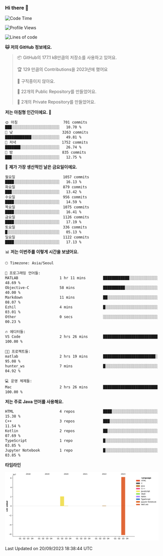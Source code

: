 ### Hi there 👋

<!--
**otm0937/otm0937** is a ✨ _special_ ✨ repository because its `README.md` (this file) appears on your GitHub profile.

Here are some ideas to get you started:

- 🔭 I’m currently working on ...
- 🌱 I’m currently learning ...
- 👯 I’m looking to collaborate on ...
- 🤔 I’m looking for help with ...
- 💬 Ask me about ...
- 📫 How to reach me: ...
- 😄 Pronouns: ...
- ⚡ Fun fact: ...
-->

  <!--START_SECTION:waka-->
![Code Time](http://img.shields.io/badge/Code%20Time-1%2C002%20hrs%2024%20mins-blue)

![Profile Views](http://img.shields.io/badge/Profile%20Views-0-blue)

![Lines of code](https://img.shields.io/badge/%EC%A0%80%EB%8A%94%20%EC%97%AC%ED%83%9C%EA%B9%8C%EC%A7%80%20-83.1%20million%20%EC%A4%84%EC%9D%98%20%EC%BD%94%EB%93%9C%EB%A5%BC%20%EC%9E%91%EC%84%B1%ED%96%88%EC%96%B4%EC%9A%94.-blue)

**🐱 저의 GitHub 정보에요.** 

> 📦 GitHub의 177.1 kB만큼의 저장소를 사용하고 있어요. 
 > 
> 🏆 129 만큼의 Contributions을 2023년에 했어요
 > 
> 🚫 구직중이지 않아요.
 > 
> 📜 22개의 Public Repository를 만들었어요. 
 > 
> 🔑 2개의 Private Repository를 만들었어요. 
 > 
**저는 아침형 인간이에요. 🐤** 

```text
🌞 아침                     701 commits         ███░░░░░░░░░░░░░░░░░░░░░░   10.70 % 
🌆 낮　                     3263 commits        ████████████░░░░░░░░░░░░░   49.81 % 
🌃 저녁                     1752 commits        ███████░░░░░░░░░░░░░░░░░░   26.74 % 
🌙 밤　                     835 commits         ███░░░░░░░░░░░░░░░░░░░░░░   12.75 % 
```
📅 **제가 가장 생산적인 날은 금요일이에요.** 

```text
월요일                      1057 commits        ████░░░░░░░░░░░░░░░░░░░░░   16.13 % 
화요일                      879 commits         ███░░░░░░░░░░░░░░░░░░░░░░   13.42 % 
수요일                      956 commits         ████░░░░░░░░░░░░░░░░░░░░░   14.59 % 
목요일                      1075 commits        ████░░░░░░░░░░░░░░░░░░░░░   16.41 % 
금요일                      1126 commits        ████░░░░░░░░░░░░░░░░░░░░░   17.19 % 
토요일                      336 commits         █░░░░░░░░░░░░░░░░░░░░░░░░   05.13 % 
일요일                      1122 commits        ████░░░░░░░░░░░░░░░░░░░░░   17.13 % 
```


📊 **저는 이번주를 이렇게 시간을 보냈어요.** 

```text
🕑︎ Timezone: Asia/Seoul

💬 프로그래밍 언어들: 
MATLAB                   1 hr 11 mins        ████████████░░░░░░░░░░░░░   48.69 % 
Objective-C              58 mins             ██████████░░░░░░░░░░░░░░░   40.00 % 
Markdown                 11 mins             ██░░░░░░░░░░░░░░░░░░░░░░░   08.07 % 
Ezhil                    4 mins              █░░░░░░░░░░░░░░░░░░░░░░░░   03.01 % 
Other                    0 secs              ░░░░░░░░░░░░░░░░░░░░░░░░░   00.23 % 

🔥 에디터들: 
VS Code                  2 hrs 26 mins       █████████████████████████   100.00 % 

🐱‍💻 프로젝트들: 
matlab                   2 hrs 19 mins       ████████████████████████░   95.08 % 
hunter_ws                7 mins              █░░░░░░░░░░░░░░░░░░░░░░░░   04.92 % 

💻 운영 체제들: 
Mac                      2 hrs 26 mins       █████████████████████████   100.00 % 
```

**저는 주로 Java 언어를 사용해요.** 

```text
HTML                     4 repos             ████░░░░░░░░░░░░░░░░░░░░░   15.38 % 
C++                      3 repos             ███░░░░░░░░░░░░░░░░░░░░░░   11.54 % 
Kotlin                   2 repos             ██░░░░░░░░░░░░░░░░░░░░░░░   07.69 % 
TypeScript               1 repo              █░░░░░░░░░░░░░░░░░░░░░░░░   03.85 % 
Jupyter Notebook         1 repo              █░░░░░░░░░░░░░░░░░░░░░░░░   03.85 % 
```



**타임라인**

![Lines of Code chart](https://raw.githubusercontent.com/otm0937/otm0937/main/assets/bar_graph.png)


 Last Updated on 20/09/2023 18:38:44 UTC
<!--END_SECTION:waka-->

